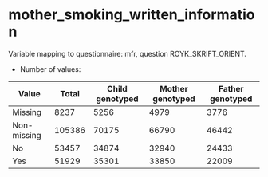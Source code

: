 # mother_smoking_written_information
Variable mapping to questionnaire: mfr, question ROYK_SKRIFT_ORIENT.
- Number of values:

| Value | Total | Child genotyped | Mother genotyped | Father genotyped |
| ----- | ----- | --------------- | ---------------- | ---------------- |
| Missing | 8237 | 5256 | 4979 | 3776 |
| Non-missing | 105386 | 70175 | 66790 | 46442 |
| No | 53457 | 34874 | 32940 |24433 |
| Yes | 51929 | 35301 | 33850 |22009 |



